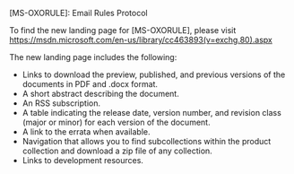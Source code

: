 [MS-OXORULE]: Email Rules Protocol

To find the new landing page for [MS-OXORULE], please visit https://msdn.microsoft.com/en-us/library/cc463893(v=exchg.80).aspx 

The new landing page includes the following:
- Links to download the preview, published, and previous versions of the documents in PDF and .docx format.
- A short abstract describing the document.
- An RSS subscription.
- A table indicating the release date, version number, and revision class (major or minor) for each version of the document. 
- A link to the errata when available.
- Navigation that allows you to find subcollections within the product collection and download a zip file of any collection.
- Links to development resources.

